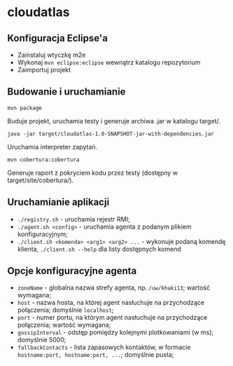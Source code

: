 cloudatlas
==========

Konfiguracja Eclipse'a
--------------------

* Zainstaluj wtyczkę m2e
* Wykonaj `mvn eclipse:eclipse` wewnątrz katalogu repozytorium
* Zaimportuj projekt

Budowanie i uruchamianie
--------------------

    mvn package

Buduje projekt, uruchamia testy i generuje archiwa .jar w katalogu target/.

    java -jar target/cloudatlas-1.0-SNAPSHOT-jar-with-dependencies.jar
    
Uruchamia interpreter zapytań.

    mvn cobertura:cobertura
    
Generuje raport z pokryciem kodu przez testy (dostępny w target/site/cobertura/).

Uruchamianie aplikacji
--------------------

* `./registry.sh` - uruchamia rejestr RMI;
* `./agent.sh <config>` - uruchamia agenta z podanym plikiem konfiguracyjnym;
* `./client.sh <komenda> <arg1> <arg2> ...` - wykonuje podaną komendę klienta, `./client.sh --help` dla listy dostępnych komend  

Opcje konfiguracyjne agenta
--------------------

* `zoneName` - globalna nazwa strefy agenta, np. `/uw/khaki13`; wartość wymagana;
* `host` - nazwa hosta, na której agent nasłuchuje na przychodzące połączenia; domyślnie `localhost`;
* `port` - numer portu, na którym agent nasłuchuje na przychodzące połączenia; wartość wymagana;
* `gossipInterval` - odstęp pomiędzy kolejnymi plotkowaniami (w ms); domyślnie 5000;
* `fallbackContacts` - lista zapasowych kontaktów, w formacie `hostname:port, hostname:port, ...`; domyślnie pusta;